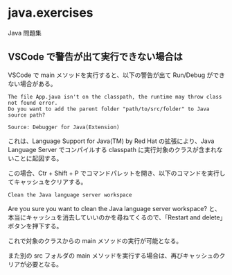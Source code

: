 # java.exercises
Java 問題集  
  
## VSCode で警告が出て実行できない場合は
VSCode で main メソッドを実行すると、以下の警告が出て Run/Debug ができない場合がある。

```console
The file App.java isn't on the classpath, the runtime may throw class not found error. 
Do you want to add the parent folder "path/to/src/folder" to Java source path?

Source: Debugger for Java(Extension)
```

これは、Language Support for Java(TM) by Red Hat の拡張により、Java Language Server でコンパイルする classpath に実行対象のクラスが含まれないことに起因する。

この場合、Ctr + Shift + P でコマンドパレットを開き、以下のコマンドを実行してキャッシュをクリアする。

```console
Clean the Java language server workspace
```

Are you sure you want to clean the Java language server workspace? と、本当にキャッシュを消去していいのかを尋ねてくるので、「Restart and delete」ボタンを押下する。

これで対象のクラスからの main メソッドの実行が可能となる。

また別の src フォルダの main メソッドを実行する場合は、再びキャッシュのクリアが必要となる。
